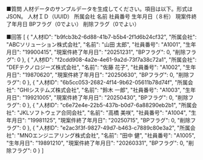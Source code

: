 ■質問
人材データのサンプルデータを生成してください。項目は以下。形式はJSON。
人材ＩＤ（UUID）
所属会社
名前
社員番号
生年月日（８桁）
現案件終了年月日
BPフラグ（0でよい）
削除フラグ（0でよい）

■回答
[
  {
    "人材ID": "b9fcb3b2-6d88-41b7-b5b4-2f1d6b24cf32",
    "所属会社": "ABCソリューション株式会社",
    "名前": "山田 太郎",
    "社員番号": "A1001",
    "生年月日": "19900415",
    "現案件終了年月日": "20251231",
    "BPフラグ": 0,
    "削除フラグ": 0
  },
  {
    "人材ID": "f2cdd908-4a2e-4e61-9a2d-73f7a38c72a1",
    "所属会社": "DEFテクノロジーズ株式会社",
    "名前": "佐藤 花子",
    "社員番号": "A1002",
    "生年月日": "19870620",
    "現案件終了年月日": "20250630",
    "BPフラグ": 0,
    "削除フラグ": 0
  },
  {
    "人材ID": "6b5cc053-2682-4f14-9b62-05611b78d74f",
    "所属会社": "GHIシステムズ株式会社",
    "名前": "鈴木 一郎",
    "社員番号": "A1003",
    "生年月日": "19921005",
    "現案件終了年月日": "20250430",
    "BPフラグ": 0,
    "削除フラグ": 0
  },
  {
    "人材ID": "c6e72e4e-22b5-437b-b0d7-6a88290eb2b1",
    "所属会社": "JKLソフトウェア合同会社",
    "名前": "高橋 美咲",
    "社員番号": "A1004",
    "生年月日": "19981125",
    "現案件終了年月日": "20250715",
    "BPフラグ": 0,
    "削除フラグ": 0
  },
  {
    "人材ID": "e2ac3f3f-9827-49d7-b463-c7889c80e3a2",
    "所属会社": "MNOエンジニアリング株式会社",
    "名前": "田中 健",
    "社員番号": "A1005",
    "生年月日": "19891210",
    "現案件終了年月日": "20260331",
    "BPフラグ": 0,
    "削除フラグ": 0
  }
]
